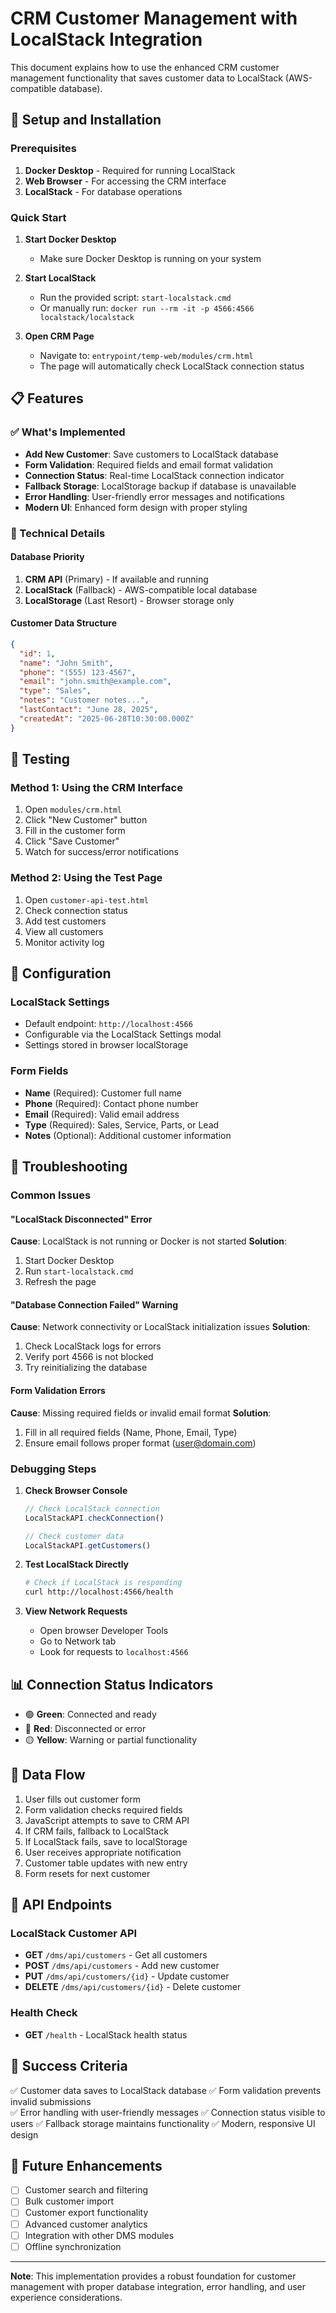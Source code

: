 # CRM Customer Management with LocalStack Integration

This document explains how to use the enhanced CRM customer management functionality that saves customer data to LocalStack (AWS-compatible database).

## 🚀 Setup and Installation

### Prerequisites
1. **Docker Desktop** - Required for running LocalStack
2. **Web Browser** - For accessing the CRM interface
3. **LocalStack** - For database operations

### Quick Start

1. **Start Docker Desktop**
   - Make sure Docker Desktop is running on your system

2. **Start LocalStack**
   - Run the provided script: `start-localstack.cmd`
   - Or manually run: `docker run --rm -it -p 4566:4566 localstack/localstack`

3. **Open CRM Page**
   - Navigate to: `entrypoint/temp-web/modules/crm.html`
   - The page will automatically check LocalStack connection status

## 📋 Features

### ✅ What's Implemented

- **Add New Customer**: Save customers to LocalStack database
- **Form Validation**: Required fields and email format validation
- **Connection Status**: Real-time LocalStack connection indicator
- **Fallback Storage**: LocalStorage backup if database is unavailable
- **Error Handling**: User-friendly error messages and notifications
- **Modern UI**: Enhanced form design with proper styling

### 🔧 Technical Details

#### Database Priority
1. **CRM API** (Primary) - If available and running
2. **LocalStack** (Fallback) - AWS-compatible local database
3. **LocalStorage** (Last Resort) - Browser storage only

#### Customer Data Structure
```json
{
  "id": 1,
  "name": "John Smith",
  "phone": "(555) 123-4567",
  "email": "john.smith@example.com",
  "type": "Sales",
  "notes": "Customer notes...",
  "lastContact": "June 28, 2025",
  "createdAt": "2025-06-28T10:30:00.000Z"
}
```

## 🧪 Testing

### Method 1: Using the CRM Interface
1. Open `modules/crm.html`
2. Click "New Customer" button
3. Fill in the customer form
4. Click "Save Customer"
5. Watch for success/error notifications

### Method 2: Using the Test Page
1. Open `customer-api-test.html`
2. Check connection status
3. Add test customers
4. View all customers
5. Monitor activity log

## 🔧 Configuration

### LocalStack Settings
- Default endpoint: `http://localhost:4566`
- Configurable via the LocalStack Settings modal
- Settings stored in browser localStorage

### Form Fields
- **Name** (Required): Customer full name
- **Phone** (Required): Contact phone number
- **Email** (Required): Valid email address
- **Type** (Required): Sales, Service, Parts, or Lead
- **Notes** (Optional): Additional customer information

## 🚨 Troubleshooting

### Common Issues

#### "LocalStack Disconnected" Error
**Cause**: LocalStack is not running or Docker is not started
**Solution**: 
1. Start Docker Desktop
2. Run `start-localstack.cmd`
3. Refresh the page

#### "Database Connection Failed" Warning
**Cause**: Network connectivity or LocalStack initialization issues
**Solution**:
1. Check LocalStack logs for errors
2. Verify port 4566 is not blocked
3. Try reinitializing the database

#### Form Validation Errors
**Cause**: Missing required fields or invalid email format
**Solution**:
1. Fill in all required fields (Name, Phone, Email, Type)
2. Ensure email follows proper format (user@domain.com)

### Debugging Steps

1. **Check Browser Console**
   ```javascript
   // Check LocalStack connection
   LocalStackAPI.checkConnection()
   
   // Check customer data
   LocalStackAPI.getCustomers()
   ```

2. **Test LocalStack Directly**
   ```bash
   # Check if LocalStack is responding
   curl http://localhost:4566/health
   ```

3. **View Network Requests**
   - Open browser Developer Tools
   - Go to Network tab
   - Look for requests to `localhost:4566`

## 📊 Connection Status Indicators

- 🟢 **Green**: Connected and ready
- 🔴 **Red**: Disconnected or error
- 🟡 **Yellow**: Warning or partial functionality

## 🔄 Data Flow

1. User fills out customer form
2. Form validation checks required fields
3. JavaScript attempts to save to CRM API
4. If CRM fails, fallback to LocalStack
5. If LocalStack fails, save to localStorage
6. User receives appropriate notification
7. Customer table updates with new entry
8. Form resets for next customer

## 📝 API Endpoints

### LocalStack Customer API
- **GET** `/dms/api/customers` - Get all customers
- **POST** `/dms/api/customers` - Add new customer
- **PUT** `/dms/api/customers/{id}` - Update customer
- **DELETE** `/dms/api/customers/{id}` - Delete customer

### Health Check
- **GET** `/health` - LocalStack health status

## 🎯 Success Criteria

✅ Customer data saves to LocalStack database
✅ Form validation prevents invalid submissions  
✅ Error handling with user-friendly messages
✅ Connection status visible to users
✅ Fallback storage maintains functionality
✅ Modern, responsive UI design

## 🔮 Future Enhancements

- [ ] Customer search and filtering
- [ ] Bulk customer import
- [ ] Customer export functionality
- [ ] Advanced customer analytics
- [ ] Integration with other DMS modules
- [ ] Offline synchronization

---

**Note**: This implementation provides a robust foundation for customer management with proper database integration, error handling, and user experience considerations.
